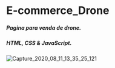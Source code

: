 # E-commerce_Drone
##### Pagina para venda de drone.
##### HTML, CSS & JavaScript.

![Capture_2020_08_11_13_35_25_121](https://user-images.githubusercontent.com/60757768/89924537-8c362900-dbd8-11ea-8454-f917d259d170.png)
